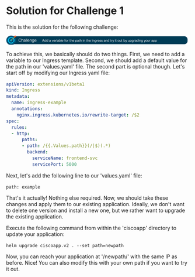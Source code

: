 # Solution for Challenge 1

This is the solution for the following challenge:

![Challenge 1](../../img/challenge1.png?raw=true "Challenge 1")

To achieve this, we basically should do two things. First, we need to add a variable to our Ingress template. Second, we should add a default value for the path in our 'values.yaml' file. The second part is optional though. Let's start off by modifying our Ingress yaml file:

```yaml
apiVersion: extensions/v1beta1
kind: Ingress
metadata:
  name: ingress-example
  annotations:
    nginx.ingress.kubernetes.io/rewrite-target: /$2
spec:
  rules:
  - http:
      paths:
      - path: /{{.Values.path}}(/|$)(.*)
        backend:
          serviceName: frontend-svc
          servicePort: 5000
```

Next, let's add the following line to our 'values.yaml' file:

```
path: example
```

That's it actually! Nothing else required. Now, we should take these changes and apply them to our existing application. Ideally, we don't want to delete one version and install a new one, but we rather want to upgrade the existing application.

Execute the following command from within the 'ciscoapp' directory to update your application:

```
helm upgrade ciscoapp.v2 . --set path=newpath
```

Now, you can reach your application at '/newpath/' with the same IP as before. Nice! You can also modify this with your own path if you want to try it out.
